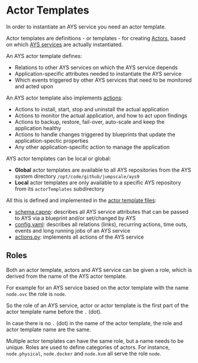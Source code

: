# Actor Templates

In order to instantiate an AYS service you need an actor template.

Actor templates are definitions - or templates - for creating [Actors](Actors.md), based on which [AYS services](Services.md) are actually instantiated.

An AYS actor template defines:
- Relations to other AYS services on which the AYS service depends
- Application-specific attributes needed to instantiate the AYS service
- Which events triggered by other AYS services that need to be monitored and acted upon

An AYS actor template also implements [actions](Actions.md):
- Actions to install, start, stop and uninstall the actual application
- Actions to monitor the actual application, and how to act upon findings
- Actions to backup, restore, fail-over, auto-scale and keep the application healthy
- Actions to handle changes triggered by blueprints that update the application-spectic properties
- Any other application-specific action to manage the application

AYS actor templates can be local or global:
- **Global** actor templates are available to all AYS repositories from the AYS system directory `/opt/code/github/jumpscale/ays9`
- **Local** actor templates are only available to a specific AYS repository from its `actorTemplates` subdirectory

All this is defined and implemented in the [actor template files](../ActorTemplateFiles/README.md):

- [schema.capnp](../ActorTemplateFiles/Schema.md): describes all AYS service attributes that can be passed to AYS via a blueprint and/or set/changed by AYS   
- [config.yaml](../ActorTemplateFiles/Config.md): describes all relations (links), recurring actions, time outs, events and long running jobs of an AYS service
- [actions.py](../ActorTemplateFiles/Actions.md): implements all actions of the AYS service


## Roles

Both an actor template, actors and AYS service can be given a role, which is derived from the name of the AYS actor template.

For example for an AYS service based on the actor template with the name `node.ovc` the role is `node`.

So the role of an AYS service, actor or actor template is the first part of the actor template name before the `.` (dot).

In case there is no `.` (dot) in the name of the actor template, the role and actor template name are the same.

Multiple actor templates can have the same role, but a name needs to be unique. Roles are used to define categories of actors. For instance, `node.physical`, `node.docker` and `node.kvm` all serve the role `node`.

